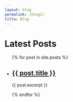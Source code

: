 ```yaml
---
layout: blog
permalink: /blog1/
title: Blog
---
```


<h1>Latest Posts</h1>
<ul>
  {% for post in site.posts %}
    <li>
      <h2><a href="{{ post.url }}">{{ post.title }}</a></h2>
      <p>{{ post.excerpt }}</p>
    </li>
  {% endfor %}
</ul>
